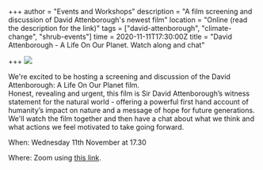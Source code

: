 +++
author = "Events and Workshops"
description = "A film screening and discussion of David Attenborough's newest film"
location = "Online (read the description for the link)"
tags = ["david-attenborough", "climate-change", "shrub-events"]
time = 2020-11-11T17:30:00Z
title = "David Attenborough - A Life On Our Planet. Watch along and chat"

+++
![](https://res.cloudinary.com/shrub-co-op/image/upload/v1604080173/shrubcoop.org/media/122940530_5228767757148802_7046818568813879146_o_bmv5no.jpg)

We're excited to be hosting a screening and discussion of the David Attenborough: A Life On Our Planet film.  
Honest, revealing and urgent, this film is Sir David Attenborough’s witness statement for the natural world - offering a powerful first hand account of humanity’s impact on nature and a message of hope for future generations.  
We'll watch the film together and then have a chat about what we think and what actions we feel motivated to take going forward.

When: Wednesday 11th November at 17.30

Where: Zoom using [this link](https://us02web.zoom.us/j/84087102515).